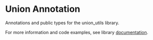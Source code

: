 # Union Annotation

Annotations and public types for the union_utils library.

For more information and code examples, see library [documentation](../README.md).
